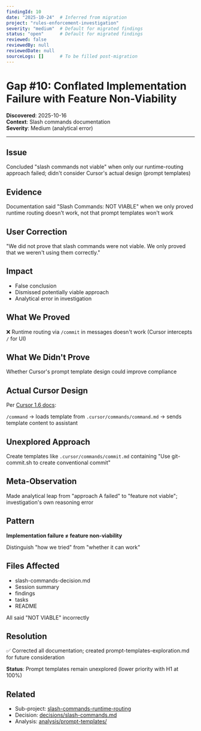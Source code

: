 ```yaml
---
findingId: 10
date: "2025-10-24"  # Inferred from migration
project: "rules-enforcement-investigation"
severity: "medium"  # Default for migrated findings
status: "open"      # Default for migrated findings
reviewed: false
reviewedBy: null
reviewedDate: null
sourceLogs: []      # To be filled post-migration
---
```


# Gap #10: Conflated Implementation Failure with Feature Non-Viability

**Discovered**: 2025-10-16  
**Context**: Slash commands documentation  
**Severity**: Medium (analytical error)

---

## Issue

Concluded "slash commands not viable" when only our runtime-routing approach failed; didn't consider Cursor's actual design (prompt templates)

## Evidence

Documentation said "Slash Commands: NOT VIABLE" when we only proved runtime routing doesn't work, not that prompt templates won't work

## User Correction

"We did not prove that slash commands were not viable. We only proved that we weren't using them correctly."

## Impact

- False conclusion
- Dismissed potentially viable approach
- Analytical error in investigation

## What We Proved

❌ Runtime routing via `/commit` in messages doesn't work (Cursor intercepts `/` for UI)

## What We Didn't Prove

Whether Cursor's prompt template design could improve compliance

## Actual Cursor Design

Per [Cursor 1.6 docs](https://cursor.com/changelog/1-6):

`/command` → loads template from `.cursor/commands/command.md` → sends template content to assistant

## Unexplored Approach

Create templates like `.cursor/commands/commit.md` containing "Use git-commit.sh to create conventional commit"

## Meta-Observation

Made analytical leap from "approach A failed" to "feature not viable"; investigation's own reasoning error

## Pattern

**Implementation failure ≠ feature non-viability**

Distinguish "how we tried" from "whether it can work"

## Files Affected

- slash-commands-decision.md
- Session summary
- findings
- tasks
- README

All said "NOT VIABLE" incorrectly

## Resolution

✅ Corrected all documentation; created prompt-templates-exploration.md for future consideration

**Status**: Prompt templates remain unexplored (lower priority with H1 at 100%)

## Related

- Sub-project: [slash-commands-runtime-routing](../../slash-commands-runtime-routing/)
- Decision: [decisions/slash-commands.md](../decisions/slash-commands.md)
- Analysis: [analysis/prompt-templates/](../analysis/prompt-templates/)
